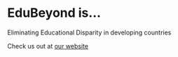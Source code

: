 # EduBeyond is...

Eliminating Educational Disparity in developing countries

Check us out at [our website](https://edubeyond.ca)
